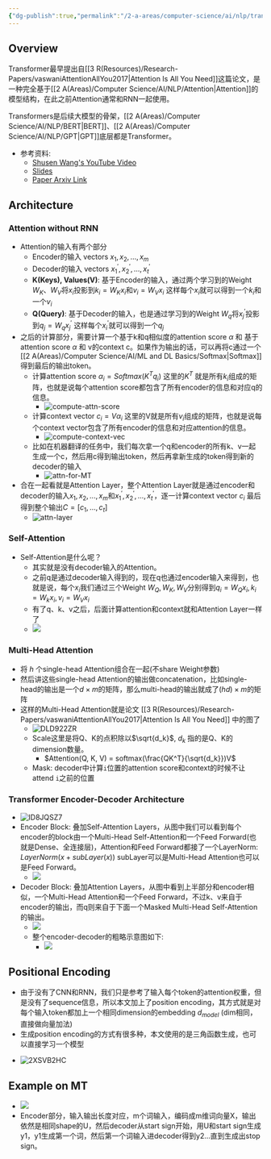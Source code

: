```yaml
---
{"dg-publish":true,"permalink":"/2-a-areas/computer-science/ai/nlp/transformers/","tags":["AI/NLP/LLM"],"noteIcon":"1"}
---
```



## Overview

Transformer最早提出自[[3 R(Resources)/Research-Papers/vaswaniAttentionAllYou2017\|Attention Is All You Need]]这篇论文，是一种完全基于[[2 A(Areas)/Computer Science/AI/NLP/Attention\|Attention]]的模型结构，在此之前Attention通常和RNN一起使用。

Transformers是后续大模型的骨架，[[2 A(Areas)/Computer Science/AI/NLP/BERT\|BERT]]、[[2 A(Areas)/Computer Science/AI/NLP/GPT\|GPT]]底层都是Transformer。

* 参考资料: 
	* [Shusen Wang's YouTube Video](https://www.youtube.com/watch?v=aJRsr39F4dI&list=PLvOO0btloRntpSWSxFbwPIjIum3Ub4GSC&index=2)
	- [Slides](https://github.com/wangshusen/DeepLearning/tree/master)
	- [Paper Arxiv Link](http://arxiv.org/abs/1706.03762)

## Architecture

### Attention without RNN

* Attention的输入有两个部分
	* Encoder的输入 vectors $x_1, x_2, ..., x_m$
	* Decoder的输入 vectors $x_1^{'}, x_2^{'}, ..., x_t^{'}$
	* **K(Keys), Values(V)**: 基于Encoder的输入，通过两个学习到的Weight $W_K$、$W_V$将$x_i$投影到$k_i = W_K x_i$和$v_i = W_V x_i$ 这样每个$x_i$就可以得到一个$k_i$和一个$v_i$
	* **Q(Query)**: 基于Decoder的输入，也是通过学习到的Weight $W_q$将$x_j^{'}$投影到$q_j = W_q x_j^{'}$ 这样每个$x_i^{'}$就可以得到一个$q_j$
* 之后的计算部分，需要计算一个基于k和q相似度的attention score $\alpha$ 和 基于attention score $\alpha$ 和 v的context c。如果作为输出的话，可以再将c通过一个[[2 A(Areas)/Computer Science/AI/ML and DL Basics/Softmax\|Softmax]]得到最后的输出token。
	* 计算attention score ${\alpha}_i = Softmax(K^{T}q_i)$ 这里的$K^T$ 就是所有$k_i$组成的矩阵，也就是说每个attention score都包含了所有encoder的信息和对应q的信息。
		* ![compute-attn-score](https://raw.githubusercontent.com/williamlwclwc/Picgo-IHS/main/img/compute-attn-score.png)
	* 计算context vector $c_i = V \alpha_i$ 这里的V就是所有$v_i$组成的矩阵，也就是说每个context vector包含了所有encoder的信息和对应attention的信息。
		* ![compute-context-vec](https://raw.githubusercontent.com/williamlwclwc/Picgo-IHS/main/img/compute-context-vec.png)
	* 比如在机器翻译的任务中，我们每次拿一个q和encoder的所有k、v一起生成一个c，然后用c得到输出token，然后再拿新生成的token得到新的decoder的输入
		* ![attn-for-MT](https://raw.githubusercontent.com/williamlwclwc/Picgo-IHS/main/img/atten-for-MT.png)
* 合在一起看就是Attention Layer，整个Attention Layer就是通过encoder和decoder的输入$x_1, x_2, ..., x_m$和$x_1^{'}, x_2^{'}, ..., x_t^{'}$，逐一计算context vector $c_i$ 最后得到整个输出$C=[c_1, ..., c_t]$
	* ![attn-layer](https://raw.githubusercontent.com/williamlwclwc/Picgo-IHS/main/img/attn-layer.png)

### Self-Attention

* Self-Attention是什么呢？
	* 其实就是没有decoder输入的Attention。
	* 之前q是通过decoder输入得到的，现在q也通过encoder输入来得到，也就是说，每个$x_i$我们通过三个Weight $W_Q, W_K, W_V$分别得到$q_i=W_Q x_i, k_i=W_k x_i, v_i=W_V x_i$
	* 有了q、k、v之后，后面计算attention和context就和Attention Layer一样了
	* ![](https://raw.githubusercontent.com/williamlwclwc/Picgo-IHS/main/img/self-attn-layer.png)

### Multi-Head Attention

* 将 $h$ 个single-head Attention组合在一起(不share Weight参数)
* 然后讲这些single-head Attention的输出做concatenation，比如single-head的输出是一个$d\times m$的矩阵，那么multi-head的输出就成了$(hd)\times m$的矩阵
* 这样的Multi-Head Attention就是论文 [[3 R(Resources)/Research-Papers/vaswaniAttentionAllYou2017\|Attention Is All You Need]] 中的图了
	* ![DLD922ZR](https://raw.githubusercontent.com/williamlwclwc/Picgo-IHS/main/img/DLD922ZR-Attn-Fig.png)
	* Scale这里是将Q、K的点积除以$\sqrt{d_k}$, $d_k$ 指的是Q、K的dimension数量。
		* $Attention(Q, K, V) = softmax(\frac{QK^T}{\sqrt{d_k}})V$
	* Mask: decoder中计算`i`位置的attention score和context的时候不让attend `i`之前的位置

### Transformer Encoder-Decoder Architecture

* ![ID8JQSZ7](https://raw.githubusercontent.com/williamlwclwc/Picgo-IHS/main/img/ID8JQSZ7-TF-Arch.png)
* Encoder Block: 叠加Self-Attention Layers，从图中我们可以看到每个encoder的block由一个Multi-Head Self-Attention和一个Feed Forward(也就是Dense、全连接层)，Attention和Feed Forward都接了一个LayerNorm: $LayerNorm(x+subLayer(x))$ subLayer可以是Multi-Head Attention也可以是Feed Forward。
	* ![](https://raw.githubusercontent.com/williamlwclwc/Picgo-IHS/main/img/TF-Encoder.png)
* Decoder Block: 叠加Attention Layers，从图中看到上半部分和encoder相似，一个Multi-Head Attention和一个Feed Forward，不过k、v来自于encoder的输出，而q则来自于下面一个Masked Multi-Head Self-Attention的输出。
	* ![](https://raw.githubusercontent.com/williamlwclwc/Picgo-IHS/main/img/TF-Decoder.png)
	* 整个encoder-decoder的粗略示意图如下:
		* ![](https://raw.githubusercontent.com/williamlwclwc/Picgo-IHS/main/img/encoder-decoder.png)

## Positional Encoding

* 由于没有了CNN和RNN，我们只是参考了输入每个token的attention权重，但是没有了sequence信息，所以本文加上了position encoding，其方式就是对每个输入token都加上一个相同dimension的embedding $d_{model}$ (dim相同，直接做向量加法)
* 生成position encoding的方式有很多种，本文使用的是三角函数生成，也可以直接学习一个模型
- ![2XSVB2HC](https://raw.githubusercontent.com/williamlwclwc/Picgo-IHS/main/img/2XSVB2HC-position-encoding.png)
## Example on MT

* ![](https://raw.githubusercontent.com/williamlwclwc/Picgo-IHS/main/img/MT-Example.png)
* Encoder部分，输入输出长度对应，m个词输入，编码成m维词向量X，输出依然是相同shape的U，然后decoder从start sign开始，用U和start sign生成y1，y1生成第一个词，然后第一个词输入进decoder得到y2...直到生成出stop sign。

